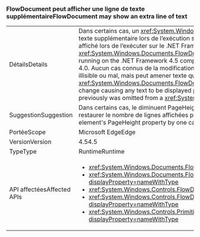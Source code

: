 ### <a name="flowdocument-may-show-an-extra-line-of-text"></a><span data-ttu-id="f49bd-101">FlowDocument peut afficher une ligne de texte supplémentaire</span><span class="sxs-lookup"><span data-stu-id="f49bd-101">FlowDocument may show an extra line of text</span></span>

|   |   |
|---|---|
|<span data-ttu-id="f49bd-102">Détails</span><span class="sxs-lookup"><span data-stu-id="f49bd-102">Details</span></span>|<span data-ttu-id="f49bd-103">Dans certains cas, un <xref:System.Windows.Documents.FlowDocument> élément affiche une ligne de texte supplémentaire lors de l’exécution sur le .NET Framework 4.5 par rapport à la façon dont il affiché lors de l’exécuter sur le .NET Framework 4.0.</span><span class="sxs-lookup"><span data-stu-id="f49bd-103">In some cases, a <xref:System.Windows.Documents.FlowDocument> element will display an extra line of text when running on the .NET Framework 4.5 compared to how it displayed when run on the .NET Framework 4.0.</span></span> <span data-ttu-id="f49bd-104">Aucun cas connus de la modification à l’origine de n’importe quel texte à afficher de façon illisible ou mal, mais peut amener texte qui précédemment a été omis dans un <xref:System.Windows.Documents.FlowDocument>de l’afficher.</span><span class="sxs-lookup"><span data-stu-id="f49bd-104">There are no known cases of the change causing any text to be displayed poorly or illegibly, but it could cause text to appear that previously was omitted from a <xref:System.Windows.Documents.FlowDocument>'s view.</span></span>|
|<span data-ttu-id="f49bd-105">Suggestion</span><span class="sxs-lookup"><span data-stu-id="f49bd-105">Suggestion</span></span>|<span data-ttu-id="f49bd-106">Dans certains cas, le diminuent PageHeight, propriété de l’élément de l’affichage d’une permettre restaurer le nombre de lignes affichées précédentes.</span><span class="sxs-lookup"><span data-stu-id="f49bd-106">In some cases, decreasing the display element's PageHeight property by one can restore the previous number of displayed lines.</span></span>|
|<span data-ttu-id="f49bd-107">Portée</span><span class="sxs-lookup"><span data-stu-id="f49bd-107">Scope</span></span>|<span data-ttu-id="f49bd-108">Microsoft Edge</span><span class="sxs-lookup"><span data-stu-id="f49bd-108">Edge</span></span>|
|<span data-ttu-id="f49bd-109">Version</span><span class="sxs-lookup"><span data-stu-id="f49bd-109">Version</span></span>|<span data-ttu-id="f49bd-110">4.5</span><span class="sxs-lookup"><span data-stu-id="f49bd-110">4.5</span></span>|
|<span data-ttu-id="f49bd-111">Type</span><span class="sxs-lookup"><span data-stu-id="f49bd-111">Type</span></span>|<span data-ttu-id="f49bd-112">Runtime</span><span class="sxs-lookup"><span data-stu-id="f49bd-112">Runtime</span></span>|
|<span data-ttu-id="f49bd-113">API affectées</span><span class="sxs-lookup"><span data-stu-id="f49bd-113">Affected APIs</span></span>|<ul><li><xref:System.Windows.Documents.FlowDocument.%23ctor?displayProperty=nameWithType></li><li><xref:System.Windows.Documents.FlowDocument.%23ctor(System.Windows.Documents.Block)?displayProperty=nameWithType></li><li><xref:System.Windows.Controls.FlowDocumentReader.%23ctor?displayProperty=nameWithType></li><li><xref:System.Windows.Controls.FlowDocumentPageViewer.%23ctor?displayProperty=nameWithType></li><li><xref:System.Windows.Controls.Primitives.DocumentPageView.%23ctor?displayProperty=nameWithType></li></ul>|

